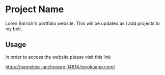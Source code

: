 # Project Name

Loren Barrick's portfolio website. This will be updated as I add projects to my belt.

## Usage

In order to access the website please visit this link

https://nameless-anchorage-14814.herokuapp.com/
